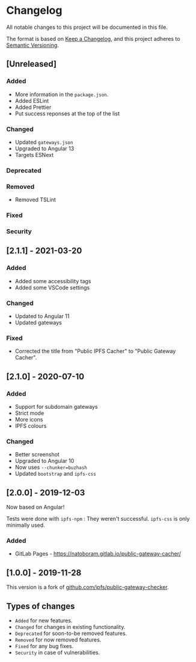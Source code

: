 # Changelog

All notable changes to this project will be documented in this file.

The format is based on [Keep a Changelog](https://keepachangelog.com/), and this project adheres to [Semantic Versioning](https://semver.org/).

## [Unreleased]

### Added

- More information in the `package.json`.
- Added ESLint
- Added Prettier
- Put success reponses at the top of the list

### Changed

- Updated `gateways.json`
- Upgraded to Angular 13
- Targets ESNext

### Deprecated

### Removed

- Removed TSLint

### Fixed

### Security

## [2.1.1] - 2021-03-20

### Added

- Added some accessibility tags
- Added some VSCode settings

### Changed

- Updated to Angular 11
- Updated gateways

### Fixed

- Corrected the title from "Public IPFS Cacher" to "Public Gateway Cacher".

## [2.1.0] - 2020-07-10

### Added

- Support for subdomain gateways
- Strict mode
- More icons
- IPFS colours

### Changed

- Better screenshot
- Upgraded to Angular 10
- Now uses `--chunker=buzhash`
- Updated `bootstrap` and `ipfs-css`

## [2.0.0] - 2019-12-03

Now based on Angular!

Tests were done with `ipfs-npm` : They weren't successful. `ipfs-css` is only minimally used.

### Added

- GitLab Pages - <https://natoboram.gitlab.io/public-gateway-cacher/>

## [1.0.0] - 2019-11-28

This version is a fork of [github.com/ipfs/public-gateway-checker](https://github.com/ipfs/public-gateway-checker).

## Types of changes

- `Added` for new features.
- `Changed` for changes in existing functionality.
- `Deprecated` for soon-to-be removed features.
- `Removed` for now removed features.
- `Fixed` for any bug fixes.
- `Security` in case of vulnerabilities.
